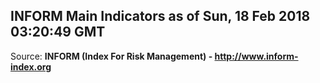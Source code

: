 ## INFORM Main Indicators as of Sun, 18 Feb 2018 03:20:49 GMT

Source: **INFORM (Index For Risk Management) - http://www.inform-index.org**